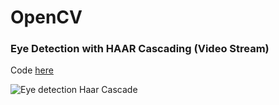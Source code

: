 # OpenCV

### Eye Detection with HAAR Cascading (Video Stream)

Code [here]()

![Eye detection Haar Cascade](eye_detection.png)
